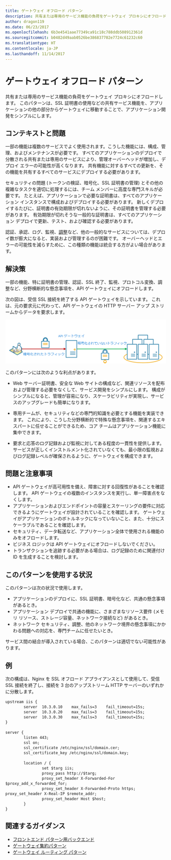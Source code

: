 ```yaml
---
title: ゲートウェイ オフロード パターン
description: 共有または専用のサービス機能の負荷をゲートウェイ プロキシにオフロードします。
author: dragon119
ms.date: 06/23/2017
ms.openlocfilehash: 6b3e4541aae77349ca91c18c788ddb508912361d
ms.sourcegitcommit: b0482d49aab0526be386837702e7724c61232c60
ms.translationtype: HT
ms.contentlocale: ja-JP
ms.lasthandoff: 11/14/2017
---
```

# <a name="gateway-offloading-pattern"></a>ゲートウェイ オフロード パターン

共有または専用のサービス機能の負荷をゲートウェイ プロキシにオフロードします。 このパターンは、SSL 証明書の使用などの共有サービス機能を、アプリケーションの他の部分からゲートウェイに移動することで、アプリケーション開発をシンプルにします。

## <a name="context-and-problem"></a>コンテキストと問題

一部の機能は複数のサービスでよく使用されます。こうした機能には、構成、管理、およびメンテナンスが必要です。 すべてのアプリケーションのデプロイで分散される共有または専用のサービスにより、管理オーバーヘッドが増加し、デプロイ エラーの可能性が高くなります。 共有機能に対するすべての更新を、その機能を共有するすべてのサービスにデプロイする必要があります。

セキュリティの問題 (トークンの検証、暗号化、SSL 証明書の管理) とその他の複雑なタスクを適切に処理するには、チーム メンバーに高度な専門スキルが必要です。 たとえば、アプリケーションで必要な証明書は、すべてのアプリケーション インスタンスで構成およびデプロイする必要があります。 新しくデプロイするたびに、証明書の有効期限が切れないように、その証明書を管理する必要があります。 有効期限が切れそうな一般的な証明書は、すべてのアプリケーション デプロイで更新、テスト、および確認する必要があります。

認証、承認、ログ、監視、[調整](./throttling.md)など、他の一般的なサービスについては、デプロイ数が膨大になると、実装および管理するのが困難です。 オーバーヘッドとエラーの可能性を減らすために、この種類の機能は統合する方がよい場合があります。

## <a name="solution"></a>解決策

一部の機能、特に証明書の管理、認証、SSL 終了、監視、プロトコル変換、調整など、分野横断的な懸念事項を、API ゲートウェイにオフロードします。 

次の図は、受信 SSL 接続を終了する API ゲートウェイを示しています。 これは、元の要求元に代わって、API ゲートウェイの HTTP サーバー アップ ストリームからデータを要求します。

 ![](./_images/gateway-offload.png)
 
このパターンには次のような利点があります。

- Web サーバー証明書、安全な Web サイトの構成など、関連リソースを配布および管理する必要をなくして、サービス開発をシンプルにします。 構成がシンプルになると、管理が容易になり、スケーラビリティが実現し、サービスのアップグレードも簡単になります。

- 専用チームが、セキュリティなどの専門的知識を必要とする機能を実装できます。 これにより、こうした分野横断的で特殊な懸念事項を、関連するエキスパートに任せることができるため、コア チームはアプリケーション機能に集中できます。

- 要求と応答のログ記録および監視に対してある程度の一貫性を提供します。 サービスが正しくインストルメント化されていなくても、最小限の監視およびログ記録レベルが確保されるように、ゲートウェイを構成できます。

## <a name="issues-and-considerations"></a>問題と注意事項

- API ゲートウェイが高可用性を備え、障害に対する回復性があることを確認します。 API ゲートウェイの複数のインスタンスを実行し、単一障害点をなくします。 
- アプリケーションおよびエンドポイントの容量とスケーリングの要件に対応できるようにゲートウェイが設計されていることを確認します。 ゲートウェイがアプリケーションのボトルネックになっていないこと、また、十分にスケーラブルであることを確認します。
- セキュリティ、データ転送など、アプリケーション全体で使用される機能のみをオフロードします。
- ビジネス ロジックは API ゲートウェイにオフロードしないでください。 
- トランザクションを追跡する必要がある場合は、ログ記録のために関連付け ID を生成することを検討します。

## <a name="when-to-use-this-pattern"></a>このパターンを使用する状況

このパターンは次の状況で使用します。

- アプリケーションのデプロイに、SSL 証明書、暗号化など、共通の懸念事項があるとき。
- アプリケーション デプロイで共通の機能に、さまざまなリソース要件 (メモリ リソース、ストレージ容量、ネットワーク接続など) があるとき。
- ネットワーク セキュリティ、調整、他のネットワーク境界の懸念事項にかかわる問題への対応を、専門チームに任せたいとき。

サービス間の結合が導入されている場合、このパターンは適切でない可能性があります。

## <a name="example"></a>例

次の構成は、Nginx を SSL オフロード アプライアンスとして使用して、受信 SSL 接続を終了し、接続を 3 台のアップストリーム HTTP サーバーのいずれかに分散します。

```
upstream iis {
        server  10.3.0.10    max_fails=3    fail_timeout=15s;
        server  10.3.0.20    max_fails=3    fail_timeout=15s;
        server  10.3.0.30    max_fails=3    fail_timeout=15s;
}

server {
        listen 443;
        ssl on;
        ssl_certificate /etc/nginx/ssl/domain.cer;
        ssl_certificate_key /etc/nginx/ssl/domain.key;

        location / {
                set $targ iis;
                proxy_pass http://$targ;
                proxy_set_header X-Forwarded-For $proxy_add_x_forwarded_for;
                proxy_set_header X-Forwarded-Proto https;
proxy_set_header X-Real-IP $remote_addr;
                proxy_set_header Host $host;
        }
}
```

## <a name="related-guidance"></a>関連するガイダンス

- [フロントエンド パターン用バックエンド](./backends-for-frontends.md)
- [ゲートウェイ集約パターン](./gateway-aggregation.md)
- [ゲートウェイ ルーティング パターン](./gateway-routing.md)

